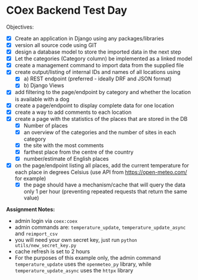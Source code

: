 # **COex Backend Test Day**
Objectives:
- [X] Create an application in Django using any packages/libraries
- [X] version all source code using GIT
- [X] design a database model to store the imported data in the next step
- [X] Let the categories (Category column) be implemented as a linked model
- [X] create a management command to import data from the supplied file
- [X] create output/listing of internal IDs and names of all locations using
    - [X] a) REST endpoint (preferred - ideally DRF and JSON format)
    - [X] b) Django Views
- [X] add filtering to the page/endpoint by category and whether the location is available with a dog
- [X] create a page/endpoint to display complete data for one location
- [X] create a way to add comments to each location
- [X] create a page with the statistics of the places that are stored in the DB
    - [X] Number of places
    - [X] an overview of the categories and the number of sites in each category
    - [X] the site with the most comments
    - [X] farthest place from the centre of the country
    - [X] number/estimate of English places
- [X] on the page/endpoint listing all places, add the current temperature for each place in degrees Celsius (use API from https://open-meteo.com/ for example)
    - [X] the page should have a mechanism/cache that will query the data only 1 per hour (preventing repeated requests that return the same value)

**Assignment Notes:**
- admin login via `coex:coex`
- admin commands are: `temperature_update`, `temperature_update_async` and `reimport_csv`
- you will need your own secret key, just run `python utils/new_secret_key.py`
- cache refresh is set to 2 hours
- For the purposes of this example only, the admin command `temperature_update` uses the `openmeteo_py` library, while `temperature_update_async` uses the `httpx` library
